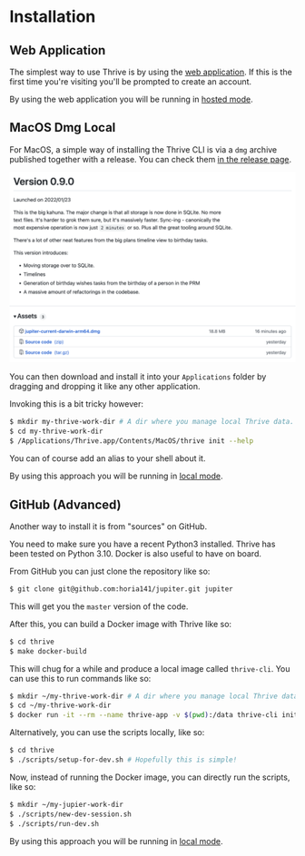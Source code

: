 # Installation

## Web Application

The simplest way to use Thrive is by using the [web application](https://get-thriving.com/).
If this is the first time you're visiting you'll be prompted to create an account.

By using the web application you will be running in [hosted mode](../concepts/hosted-vs-local-mode.md).

## MacOS Dmg Local

For MacOS, a simple way of installing the Thrive CLI is via a `dmg` archive published
together with a release. You can check them [in the release page](https://github.com/horia141/jupiter/releases).

![Releases](../assets/install-release.png)

You can then download and install it into your `Applications` folder by dragging and dropping it
like any other application.

Invoking this is a bit tricky however:

```bash
$ mkdir my-thrive-work-dir # A dir where you manage local Thrive data.
$ cd my-thrive-work-dir
$ /Applications/Thrive.app/Contents/MacOS/thrive init --help
```

You can of course add an alias to your shell about it.

By using this approach you will be running in [local mode](../concepts/hosted-vs-local-mode.md).

## GitHub (Advanced)

Another way to install it is from "sources" on GitHub.

You need to make sure you have a recent Python3 installed. Thrive has been tested on Python 3.10. Docker is also
useful to have on board.

From GitHub you can just clone the repository like so:

```bash
$ git clone git@github.com:horia141/jupiter.git jupiter
```

This will get you the `master` version of the code.

After this, you can build a Docker image with Thrive like so:

```bash
$ cd thrive
$ make docker-build
```

This will chug for a while and produce a local image called `thrive-cli`. You can use this to run commands like so:

```bash
$ mkdir ~/my-thrive-work-dir # A dir where you manage local Thrive data.
$ cd ~/my-thrive-work-dir
$ docker run -it --rm --name thrive-app -v $(pwd):/data thrive-cli init --help
```

Alternatively, you can use the scripts locally, like so:

```bash
$ cd thrive
$ ./scripts/setup-for-dev.sh # Hopefully this is simple!
```

Now, instead of running the Docker image, you can directly run the scripts, like so:

```bash
$ mkdir ~/my-jupier-work-dir
$ ./scripts/new-dev-session.sh
$ ./scripts/run-dev.sh
```

By using this approach you will be running in [local mode](../concepts/hosted-vs-local-mode.md).
